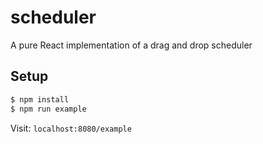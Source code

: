 # scheduler
A pure React implementation of a drag and drop scheduler

## Setup
```bash
$ npm install
$ npm run example
```

Visit: `localhost:8080/example`
